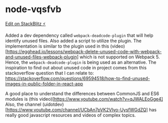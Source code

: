 # node-vqsfvb

[Edit on StackBlitz ⚡️](https://stackblitz.com/edit/node-vqsfvb)


Added a dev dependency called `webpack-deadcode-plugin` that will help identify unused files.
Also added a script to utilize the plugin.
The implementation is similar to the plugin used in this (video)[https://egghead.io/lessons/webpack-delete-unused-code-with-webpack-and-unused-files-webpack-plugin] which is not supported on Webpack 5.
Hence, the `webpack-deadcode-plugin` is being used as an alternative.
The inspiration to find out about unused code in project comes from this stackoverflow question that I can relate to: https://stackoverflow.com/questions/69594518/how-to-find-unused-images-in-public-folder-in-react-app

A good place to understand the differences between CommonJS and ES6 modules is (this video)[https://www.youtube.com/watch?v=qJWALEoGge4]
Also, the channel (uidotdev)[https://www.youtube.com/channel/UCbAn7pVK2VIyo-UysfWGdZQ] has really good javascript resources and videos of complex topics.